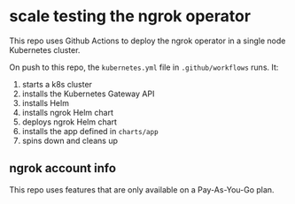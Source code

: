 # scale testing the ngrok operator

This repo uses Github Actions to deploy the ngrok operator in a single node Kubernetes cluster.

On push to this repo, the `kubernetes.yml` file in `.github/workflows` runs. It:

1. starts a k8s cluster
1. installs the Kubernetes Gateway API
1. installs Helm
1. installs ngrok Helm chart
1. deploys ngrok Helm chart
1. installs the app defined in `charts/app`
1. spins down and cleans up

## ngrok account info

This repo uses features that are only available on a Pay-As-You-Go plan.
